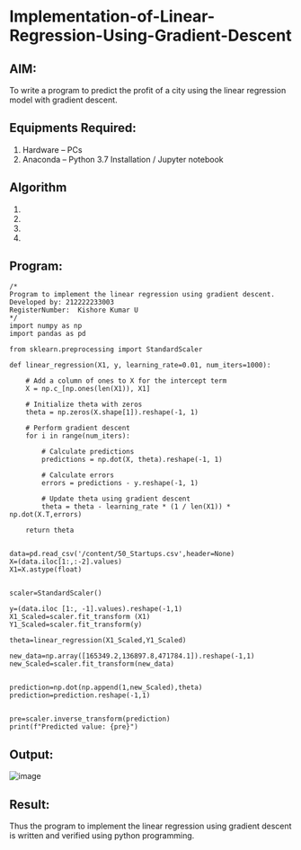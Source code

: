 # Implementation-of-Linear-Regression-Using-Gradient-Descent

## AIM:
To write a program to predict the profit of a city using the linear regression model with gradient descent.

## Equipments Required:
1. Hardware – PCs
2. Anaconda – Python 3.7 Installation / Jupyter notebook

## Algorithm
1. 
2. 
3. 
4. 

## Program:
```
/*
Program to implement the linear regression using gradient descent.
Developed by: 212222233003
RegisterNumber:  Kishore Kumar U
*/
import numpy as np
import pandas as pd

from sklearn.preprocessing import StandardScaler

def linear_regression(X1, y, learning_rate=0.01, num_iters=1000):

    # Add a column of ones to X for the intercept term
    X = np.c_[np.ones(len(X1)), X1]

    # Initialize theta with zeros
    theta = np.zeros(X.shape[1]).reshape(-1, 1)

    # Perform gradient descent
    for i in range(num_iters):

        # Calculate predictions
        predictions = np.dot(X, theta).reshape(-1, 1)

        # Calculate errors
        errors = predictions - y.reshape(-1, 1)

        # Update theta using gradient descent
        theta = theta - learning_rate * (1 / len(X1)) * np.dot(X.T,errors)

    return theta


data=pd.read_csv('/content/50_Startups.csv',header=None)
X=(data.iloc[1:,:-2].values)
X1=X.astype(float)


scaler=StandardScaler()

y=(data.iloc [1:, -1].values).reshape(-1,1)
X1_Scaled=scaler.fit_transform (X1)
Y1_Scaled=scaler.fit_transform(y)

theta=linear_regression(X1_Scaled,Y1_Scaled)

new_data=np.array([165349.2,136897.8,471784.1]).reshape(-1,1)
new_Scaled=scaler.fit_transform(new_data)


prediction=np.dot(np.append(1,new_Scaled),theta) 
prediction=prediction.reshape(-1,1)


pre=scaler.inverse_transform(prediction) 
print(f"Predicted value: {pre}")

```

## Output:
![image](https://github.com/Kishorekumar22060/Implementation-of-Linear-Regression-Using-Gradient-Descent/assets/141472136/6ed23c7a-1b33-4ec4-a6f6-998d57eba106)



## Result:
Thus the program to implement the linear regression using gradient descent is written and verified using python programming.
